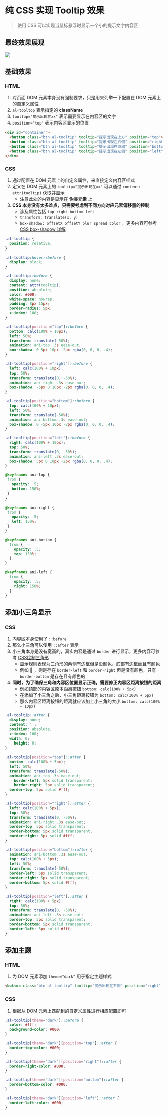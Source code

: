 # 纯 CSS 实现 Tooltip 效果
> 使用 CSS 可以实现当鼠标悬浮时显示一个小的提示文字内容区  

## 最终效果展现
![](%E7%BA%AF%20CSS%20%E5%AE%9E%E7%8E%B0%20Tooltip%20%E6%95%88%E6%9E%9C/al-tooltip.gif)

## 基础效果
### HTML
1. 对页面 DOM 元素本身没有强制要求，只是用来列举一下配置在 DOM 元素上的自定义属性
2. `al-tooltop` 表示指定的 **className**
3. `tooltop="提示出现在xx"` 表示需要显示在内容区的文字
4. `position="top"` 表示内容区显示的位置
```html
<div id="container">
  <button class="btn al-tooltip" tooltip="提示出现在上方" position="top">TOP-TIP</button>
  <button class="btn al-tooltip" tooltip="提示出现在右侧" position="right">RIGHT-TIP</button>
  <button class="btn al-tooltip" tooltip="提示出现在底部" position="bottom">BOTTOM-TIP</button>
  <button class="btn al-tooltip" tooltip="提示出现在左侧" position="left">LEFT-TIP</button>
</div>
```

### CSS
1. 通过配置在 DOM 元素上的自定义属性，来直接定义内容区样式
2. 定义在 DOM 元素上的 `tooltip="提示出现在xx"` 可以通过 `content: attr(tooltip)` 获取并显示
	* 注意此处的内容是显示在 **伪类元素** 上
3. **CSS 本身没有太多难点，只需要考虑到不同方向对应元素偏移量的控制**
	* 涉及属性包括 `top right bottom left`  
	* `transform: translate(x, y)`
	* `box-shadow: offsetX offsetY blur spread color` ，更多内容可参考 [CSS box-shadow 详解](bear://x-callback-url/open-note?id=358FA3EA-A905-4BE0-A002-0187B3AC8303-315-00002913662BA1AD)
```css
.al-tooltip {
  position: relative;
}

.al-tooltip:hover::before {
  display: block;
}

.al-tooltip::before {
  display: none;
  content: attr(tooltip);
  position: absolute;
  color: #000;
  white-space: nowrap;
  padding: 8px 15px;
  border-radius: 5px;
  z-index: 100;
}

.al-tooltip[position="top"]::before {
  bottom: calc(100% + 10px);
  left: 50%;
  transform: translate(-50%);
  animation: ani-top .3s ease-out;
  box-shadow: 0 5px 10px -2px rgba(0, 0, 0, .4);
}

.al-tooltip[position="right"]::before {
  left: calc(100% + 10px);
  top: 50%;
  transform: translate(0, -50%);
  animation: ani-right .3s ease-out;
  box-shadow: -5px 0 10px -2px rgba(0, 0, 0, .4);
}

.al-tooltip[position="bottom"]::before {
  top: calc(100% + 10px);
  left: 50%;
  transform: translate(-50%);
  animation: ani-bottom .3s ease-out;
  box-shadow: 0 -5px 10px -2px rgba(0, 0, 0, .4);
}

.al-tooltip[position="left"]::before {
  right: calc(100% + 10px);
  top: 50%;
  transform: translate(0, -50%);
  animation: ani-left .3s ease-out;
  box-shadow: 5px 0 10px -2px rgba(0, 0, 0, .4);
}

@keyframes ani-top {
 from {
   opacity: .5;
   bottom: 150%;
 }
}

@keyframes ani-right {
 from {
   opacity: .5;
   left: 150%;
 }
}

@keyframes ani-bottom {
  from {
    opacity: .5;
    top: 150%;
  }
}

@keyframes ani-left {
  from {
    opacity: .5;
    right: 150%;
  }
}
```

## 添加小三角显示
### CSS
1. 内容区本身使用了 `::before` 
2. 那么小三角可以使用 `::after` 表示
3. 小三角本身是没有宽高的，真实内容是通过 `border` 进行显示，更多内容可参考 [CSS绘制三角形](bear://x-callback-url/open-note?id=3A7DF9D9-6CD8-48CA-897A-7DA24E5EE736-294-000054E1FB08C9E0)
	* 显示规则表现为三角形的两侧有边框但是没颜色，底部有边框而且有颜色
	* 例如 🔼 ，则是存在 `border-left` 和 `border-right` 但是没有颜色，只有 `border-bottom` 是存在且有颜色的
4. **同时，为了确保三角和内容区位置显示正确，需要修正内容区距离按钮的距离**
	* 例如顶部的内容区原本距离按钮 `bottom: calc(100% + 5px)` 
	* 在添加了小三角之后，小三角距离按钮为 `bottom: calc(100% + 5px)`
	* 那么内容区距离按钮的距离就应该加上小三角的大小 `bottom: calc(100% + 10px)`
```css
.al-tooltip::after {
  display: none;
  content: '';
  position: absolute;
  z-index: 100;
  width: 0;
	height: 0;
}

.al-tooltip[position="top"]::after {
  bottom: calc(100% + 5px);
  left: 50%;
  transform: translate(-50%);
  animation: ani-top .3s ease-out;
	border-left: 5px solid transparent;
	border-right: 5px solid transparent;
  border-top: 5px solid #fff;
}

.al-tooltip[position="right"]::after {
  left: calc(100% + 5px);
  top: 50%;
  transform: translate(0, -50%);
  animation: ani-right .3s ease-out;
  border-top: 5px solid transparent;
  border-bottom: 5px solid transparent;
  border-right: 5px solid #fff;
}

.al-tooltip[position="bottom"]::after {
  animation: ani-bottom .3s ease-out;
  top: calc(100% + 5px);
  left: 50%;
  transform: translate(-50%);
  border-left: 5px solid transparent;
  border-right: 5px solid transparent;
  border-bottom: 5px solid #fff;
}

.al-tooltip[position="left"]::after {
  right: calc(100% + 5px);
  top: 50%;
  transform: translate(0, -50%);
  animation: ani-left .3s ease-out;
  border-top: 5px solid transparent;
  border-bottom: 5px solid transparent;
  border-left: 5px solid #fff;
}
```

## 添加主题
### HTML
1. 为 DOM 元素添加 `theme="dark"` 用于指定主题样式
```html
<button class="btn al-tooltip" tooltip="提示出现在右侧" position="right" theme="dark">RIGHT-TIP</button>
```

### CSS
1. 根据从 DOM 元素上匹配到的自定义属性进行相应配置即可
```css
.al-tooltip[theme="dark"]::before {
  color: #fff;
  background-color: #000;
}

.al-tooltip[theme="dark"][position="top"]::after {
  border-top-color: #000;
}

.al-tooltip[theme="dark"][position="right"]::after {
  border-right-color: #000;
}

.al-tooltip[theme="dark"][position="bottom"]::after {
  border-bottom-color: #000;
}

.al-tooltip[theme="dark"][position="left"]::after {
  border-left-color: #000;
}
```